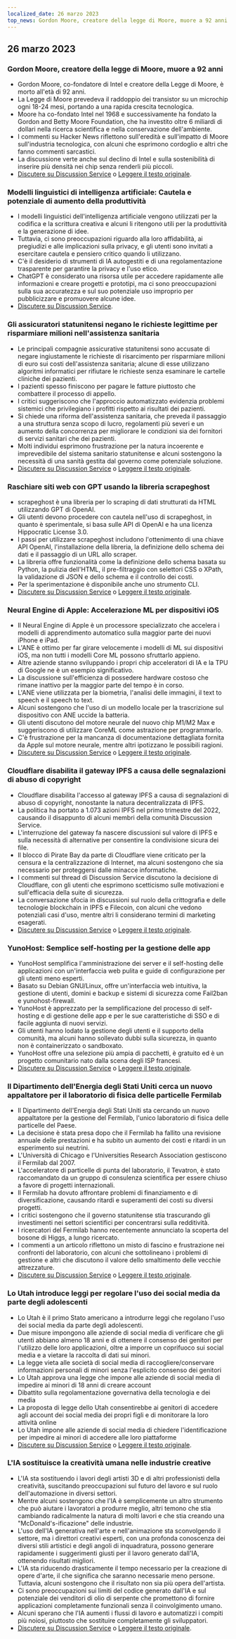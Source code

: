 ```yaml
---
localized_date: 26 marzo 2023
top_news: Gordon Moore, creatore della legge di Moore, muore a 92 anni
---
```


## 26 marzo 2023

### Gordon Moore, creatore della legge di Moore, muore a 92 anni

- Gordon Moore, co-fondatore di Intel e creatore della Legge di Moore, è morto all'età di 92 anni.
- La Legge di Moore prevedeva il raddoppio dei transistor su un microchip ogni 18-24 mesi, portando a una rapida crescita tecnologica.
- Moore ha co-fondato Intel nel 1968 e successivamente ha fondato la Gordon and Betty Moore Foundation, che ha investito oltre 6 miliardi di dollari nella ricerca scientifica e nella conservazione dell'ambiente.
- I commenti su Hacker News riflettono sull'eredità e sull'impatto di Moore sull'industria tecnologica, con alcuni che esprimono cordoglio e altri che fanno commenti sarcastici.
- La discussione verte anche sul declino di Intel e sulla sostenibilità di inserire più densità nei chip senza renderli più piccoli.
- [Discutere su Discussion Service](http://news.ycombinator.com/item?id=35297420) o [Leggere il testo originale](https://www.moore.org/article-detail?newsUrlName=in-memoriam-gordon-moore-1929-2023).

### Modelli linguistici di intelligenza artificiale: Cautela e potenziale di aumento della produttività

- I modelli linguistici dell'intelligenza artificiale vengono utilizzati per la codifica e la scrittura creativa e alcuni li ritengono utili per la produttività e la generazione di idee.
- Tuttavia, ci sono preoccupazioni riguardo alla loro affidabilità, ai pregiudizi e alle implicazioni sulla privacy, e gli utenti sono invitati a esercitare cautela e pensiero critico quando li utilizzano.
- C'è il desiderio di strumenti di IA autogestiti e di una regolamentazione trasparente per garantire la privacy e l'uso etico.
- ChatGPT è considerato una risorsa utile per accedere rapidamente alle informazioni e creare progetti e prototipi, ma ci sono preoccupazioni sulla sua accuratezza e sul suo potenziale uso improprio per pubblicizzare e promuovere alcune idee.
- [Discutere su Discussion Service](http://news.ycombinator.com/item?id=35299071).

### Gli assicuratori statunitensi negano le richieste legittime per risparmiare milioni nell'assistenza sanitaria

- Le principali compagnie assicurative statunitensi sono accusate di negare ingiustamente le richieste di risarcimento per risparmiare milioni di euro sui costi dell'assistenza sanitaria; alcune di esse utilizzano algoritmi informatici per rifiutare le richieste senza esaminare le cartelle cliniche dei pazienti.
- I pazienti spesso finiscono per pagare le fatture piuttosto che combattere il processo di appello.
- I critici suggeriscono che l'approccio automatizzato evidenzia problemi sistemici che privilegiano i profitti rispetto ai risultati dei pazienti.
- Si chiede una riforma dell'assistenza sanitaria, che preveda il passaggio a una struttura senza scopo di lucro, regolamenti più severi e un aumento della concorrenza per migliorare le condizioni sia dei fornitori di servizi sanitari che dei pazienti.
- Molti individui esprimono frustrazione per la natura incoerente e imprevedibile del sistema sanitario statunitense e alcuni sostengono la necessità di una sanità gestita dal governo come potenziale soluzione.
- [Discutere su Discussion Service](http://news.ycombinator.com/item?id=35304017) o [Leggere il testo originale](https://www.propublica.org/article/cigna-pxdx-medical-health-insurance-rejection-claims).

### Raschiare siti web con GPT usando la libreria scrapeghost

- scrapeghost è una libreria per lo scraping di dati strutturati da HTML utilizzando GPT di OpenAI.
- Gli utenti devono procedere con cautela nell'uso di scrapeghost, in quanto è sperimentale, si basa sulle API di OpenAI e ha una licenza Hippocratic License 3.0.
- I passi per utilizzare scrapeghost includono l'ottenimento di una chiave API OpenAI, l'installazione della libreria, la definizione dello schema dei dati e il passaggio di un URL allo scraper.
- La libreria offre funzionalità come la definizione dello schema basata su Python, la pulizia dell'HTML, il pre-filtraggio con selettori CSS o XPath, la validazione di JSON e dello schema e il controllo dei costi.
- Per la sperimentazione è disponibile anche uno strumento CLI.
- [Discutere su Discussion Service](http://news.ycombinator.com/item?id=35305655) o [Leggere il testo originale](https://jamesturk.github.io/scrapeghost/).

### Neural Engine di Apple: Accelerazione ML per dispositivi iOS

- Il Neural Engine di Apple è un processore specializzato che accelera i modelli di apprendimento automatico sulla maggior parte dei nuovi iPhone e iPad.
- L'ANE è ottimo per far girare velocemente i modelli di ML sui dispositivi iOS, ma non tutti i modelli Core ML possono sfruttarlo appieno.
- Altre aziende stanno sviluppando i propri chip acceleratori di IA e la TPU di Google ne è un esempio significativo.
- La discussione sull'efficienza di possedere hardware costoso che rimane inattivo per la maggior parte del tempo è in corso.
- L'ANE viene utilizzata per la biometria, l'analisi delle immagini, il text to speech e il speech to text.
- Alcuni sostengono che l'uso di un modello locale per la trascrizione sul dispositivo con ANE uccide la batteria.
- Gli utenti discutono del motore neurale del nuovo chip M1/M2 Max e suggeriscono di utilizzare CoreML come astrazione per programmarlo.
- C'è frustrazione per la mancanza di documentazione dettagliata fornita da Apple sul motore neurale, mentre altri ipotizzano le possibili ragioni.
- [Discutere su Discussion Service](http://news.ycombinator.com/item?id=35301447) o [Leggere il testo originale](https://github.com/hollance/neural-engine).

### Cloudflare disabilita il gateway IPFS a causa delle segnalazioni di abuso di copyright

- Cloudflare disabilita l'accesso al gateway IPFS a causa di segnalazioni di abuso di copyright, nonostante la natura decentralizzata di IPFS.
- La politica ha portato a 1.073 azioni IPFS nel primo trimestre del 2022, causando il disappunto di alcuni membri della comunità Discussion Service.
- L'interruzione del gateway fa nascere discussioni sul valore di IPFS e sulla necessità di alternative per consentire la condivisione sicura dei file.
- Il blocco di Pirate Bay da parte di Cloudflare viene criticato per la censura e la centralizzazione di Internet, ma alcuni sostengono che sia necessario per proteggersi dalle minacce informatiche.
- I commenti sul thread di Discussion Service discutono la decisione di Cloudflare, con gli utenti che esprimono scetticismo sulle motivazioni e sull'efficacia della suite di sicurezza.
- La conversazione sfocia in discussioni sul ruolo della crittografia e delle tecnologie blockchain in IPFS e Filecoin, con alcuni che vedono potenziali casi d'uso, mentre altri li considerano termini di marketing esagerati.
- [Discutere su Discussion Service](http://news.ycombinator.com/item?id=35300200) o [Leggere il testo originale](https://torrentfreak.com/cloudflare-disables-access-to-pirated-content-on-its-ipfs-gateway-230324/).

### YunoHost: Semplice self-hosting per la gestione delle app

- YunoHost semplifica l'amministrazione dei server e il self-hosting delle applicazioni con un'interfaccia web pulita e guide di configurazione per gli utenti meno esperti.
- Basato su Debian GNU/Linux, offre un'interfaccia web intuitiva, la gestione di utenti, domini e backup e sistemi di sicurezza come Fail2ban e yunohost-firewall.
- YunoHost è apprezzato per la semplificazione del processo di self-hosting e di gestione delle app e per le sue caratteristiche di SSO e di facile aggiunta di nuovi servizi.
- Gli utenti hanno lodato la gestione degli utenti e il supporto della comunità, ma alcuni hanno sollevato dubbi sulla sicurezza, in quanto non è containerizzato o sandboxato.
- YunoHost offre una selezione più ampia di pacchetti, è gratuito ed è un progetto comunitario nato dalla scena degli ISP francesi.
- [Discutere su Discussion Service](http://news.ycombinator.com/item?id=35300482) o [Leggere il testo originale](https://yunohost.org).

### Il Dipartimento dell'Energia degli Stati Uniti cerca un nuovo appaltatore per il laboratorio di fisica delle particelle Fermilab

- Il Dipartimento dell'Energia degli Stati Uniti sta cercando un nuovo appaltatore per la gestione del Fermilab, l'unico laboratorio di fisica delle particelle del Paese.
- La decisione è stata presa dopo che il Fermilab ha fallito una revisione annuale delle prestazioni e ha subito un aumento dei costi e ritardi in un esperimento sui neutrini.
- L'Università di Chicago e l'Universities Research Association gestiscono il Fermilab dal 2007.
- L'acceleratore di particelle di punta del laboratorio, il Tevatron, è stato raccomandato da un gruppo di consulenza scientifica per essere chiuso a favore di progetti internazionali.
- Il Fermilab ha dovuto affrontare problemi di finanziamento e di diversificazione, causando ritardi e superamenti dei costi su diversi progetti.
- I critici sostengono che il governo statunitense stia trascurando gli investimenti nei settori scientifici per concentrarsi sulla redditività.
- I ricercatori del Fermilab hanno recentemente annunciato la scoperta del bosone di Higgs, a lungo ricercato.
- I commenti a un articolo riflettono un misto di fascino e frustrazione nei confronti del laboratorio, con alcuni che sottolineano i problemi di gestione e altri che discutono il valore dello smaltimento delle vecchie attrezzature.
- [Discutere su Discussion Service](http://news.ycombinator.com/item?id=35303391) o [Leggere il testo originale](https://www.science.org/content/article/major-shake-coming-fermilab-troubled-u-s-particle-physics-center).

### Lo Utah introduce leggi per regolare l'uso dei social media da parte degli adolescenti

- Lo Utah è il primo Stato americano a introdurre leggi che regolano l'uso dei social media da parte degli adolescenti.
- Due misure impongono alle aziende di social media di verificare che gli utenti abbiano almeno 18 anni e di ottenere il consenso dei genitori per l'utilizzo delle loro applicazioni, oltre a imporre un coprifuoco sui social media e a vietare la raccolta di dati sui minori.
- La legge vieta alle società di social media di raccogliere/conservare informazioni personali di minori senza l'esplicito consenso dei genitori
- Lo Utah approva una legge che impone alle aziende di social media di impedire ai minori di 18 anni di creare account
- Dibattito sulla regolamentazione governativa della tecnologia e dei media
- La proposta di legge dello Utah consentirebbe ai genitori di accedere agli account dei social media dei propri figli e di monitorare la loro attività online
- Lo Utah impone alle aziende di social media di chiedere l'identificazione per impedire ai minori di accedere alle loro piattaforme
- [Discutere su Discussion Service](http://news.ycombinator.com/item?id=35307647) o [Leggere il testo originale](https://www.bbc.com/news/world-us-canada-65060733).

### L'IA sostituisce la creatività umana nelle industrie creative

- L'IA sta sostituendo i lavori degli artisti 3D e di altri professionisti della creatività, suscitando preoccupazioni sul futuro del lavoro e sul ruolo dell'automazione in diversi settori.
- Mentre alcuni sostengono che l'IA è semplicemente un altro strumento che può aiutare i lavoratori a produrre meglio, altri temono che stia cambiando radicalmente la natura di molti lavori e che stia creando una "McDonald's-ificazione" delle industrie.
- L'uso dell'IA generativa nell'arte e nell'animazione sta sconvolgendo il settore, ma i direttori creativi esperti, con una profonda conoscenza dei diversi stili artistici e degli angoli di inquadratura, possono generare rapidamente i suggerimenti giusti per il lavoro generato dall'IA, ottenendo risultati migliori.
- L'IA sta riducendo drasticamente il tempo necessario per la creazione di opere d'arte, il che significa che saranno necessarie meno persone. Tuttavia, alcuni sostengono che il risultato non sia più opera dell'artista.
- Ci sono preoccupazioni sui limiti del codice generato dall'IA e sul potenziale dei venditori di olio di serpente che promettono di fornire applicazioni completamente funzionali senza il coinvolgimento umano.
- Alcuni sperano che l'IA aumenti i flussi di lavoro e automatizzi i compiti più noiosi, piuttosto che sostituire completamente gli sviluppatori.
- [Discutere su Discussion Service](http://news.ycombinator.com/item?id=35308498) o [Leggere il testo originale](https://reddit.com/r/blender/comments/121lhfq/i_lost_everything_that_made_me_love_my_job/).
